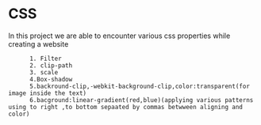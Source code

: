 # CSS
In this project we are able to encounter various css properties while creating a website

          1. Filter 
          2. clip-path
          3. scale
          4.Box-shadow
          5.backround-clip,-webkit-background-clip,color:transparent(for image inside the text)
          6.bacground:linear-gradient(red,blue)(applying various patterns using to right ,to bottom sepaated by commas betwween aligning and color)
